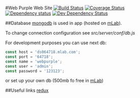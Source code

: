 #Web Purple Web Site
[![Build Status](https://travis-ci.org/kitos/web-purple.svg?branch=master)](https://travis-ci.org/kitos/web-purple)
[![Coverage Status](https://coveralls.io/repos/github/kitos/web-purple/badge.svg?branch=master)](https://coveralls.io/github/kitos/web-purple?branch=master)
[![Dependency status](https://david-dm.org/kitos/web-purple/status.png)](https://david-dm.org/kitos/web-purple#info=dependencies&view=table)
[![Dev Dependency Status](https://david-dm.org/kitos/web-purple/dev-status.png)](https://david-dm.org/kitos/web-purple#info=devDependencies&view=table)

##Database
[mongodb](https://www.mongodb.com/) is used in app (hosted on [mLab](https://mlab.com/welcome/)).

To change connection configuration see *src/server/conf/db.js*

For development purposes you can use next db:
```javascript
const host = 'ds064718.mlab.com';
const port = '64718';
const name = 'webpurple';
const user = 'admin';
const password = '123123';
```
or set up your own db (500mb fo free in [mLab](https://mlab.com/welcome/))

##Useful links
[redux](http://redux.js.org/)
